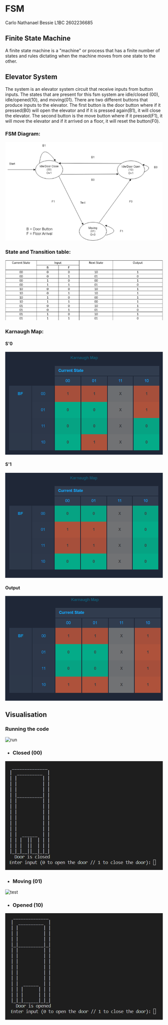 # FSM
Carlo Nathanael Bessie
L1BC
2602236685

## Finite State Machine
A finite state machine is a "machine" or process that has a finite number of states and rules dictating when the machine moves from one state to the other.

## Elevator System
The system is an elevator system circuit that receive inputs from button inputs. The states that are present for this fsm system are idle/closed (00), idle/opened(10), and moving(01). There are two different buttons that produce inputs to the elevator. The first button is the door button where if it pressed(B0) will open the elevator and if it is pressed again(B1), it will close the elevator. The second button is the move button where if it pressed(F1), it will move the elevator and if it arrived on a floor, it will reset the button(F0).


### FSM Diagram:
![Space N = 800](images/Diagram.png)

### State and Transition table:
![Space N = 800](images/Truth.png)

### Karnaugh Map:

#### S'0
![Space N = 800](images/S0.png)

#### S'1
![Space N = 800](images/S1.png)

#### Output
![Space N = 800](images/Output.png)


## Visualisation
### Running the code
![run](images/test1.png)

- ### Closed (00)
![test](images/close.png)

- ### Moving (01)
![test](images/moving.png)

- ### Opened (10)
![test](images/open.png)
